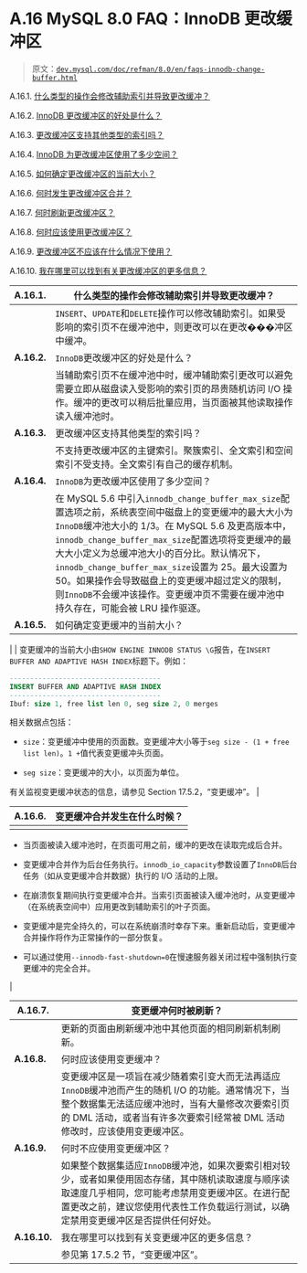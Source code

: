 # A.16 MySQL 8.0 FAQ：InnoDB 更改缓冲区

> 原文：[`dev.mysql.com/doc/refman/8.0/en/faqs-innodb-change-buffer.html`](https://dev.mysql.com/doc/refman/8.0/en/faqs-innodb-change-buffer.html)

A.16.1\. [什么类型的操作会修改辅助索引并导致更改缓冲？](https://dev.mysql.com/doc/refman/8.0/en/faqs-innodb-change-buffer.html#faq-innodb-change-buffer-operations)

A.16.2\. [InnoDB 更改缓冲区的好处是什么？](https://dev.mysql.com/doc/refman/8.0/en/faqs-innodb-change-buffer.html#faq-innodb-change-buffer-benefits)

A.16.3\. [更改缓冲区支持其他类型的索引吗？](https://dev.mysql.com/doc/refman/8.0/en/faqs-innodb-change-buffer.html#faq-innodb-change-buffer-index-types)

A.16.4\. [InnoDB 为更改缓冲区使用了多少空间？](https://dev.mysql.com/doc/refman/8.0/en/faqs-innodb-change-buffer.html#faq-innodb-change-buffer-space-max-size)

A.16.5\. [如何确定更改缓冲区的当前大小？](https://dev.mysql.com/doc/refman/8.0/en/faqs-innodb-change-buffer.html#faq-innodb-change-buffer-current-size)

A.16.6\. [何时发生更改缓冲区合并？](https://dev.mysql.com/doc/refman/8.0/en/faqs-innodb-change-buffer.html#faq-innodb-change-buffer-merging)

A.16.7\. [何时刷新更改缓冲区？](https://dev.mysql.com/doc/refman/8.0/en/faqs-innodb-change-buffer.html#faq-innodb-change-buffer-flush-time)

A.16.8\. [何时应该使用更改缓冲区？](https://dev.mysql.com/doc/refman/8.0/en/faqs-innodb-change-buffer.html#faq-innodb-change-buffer-when-to-enable)

A.16.9\. [更改缓冲区不应该在什么情况下使用？](https://dev.mysql.com/doc/refman/8.0/en/faqs-innodb-change-buffer.html#faq-innodb-change-buffer-when-to-disable)

A.16.10\. [我在哪里可以找到有关更改缓冲区的更多信息？](https://dev.mysql.com/doc/refman/8.0/en/faqs-innodb-change-buffer.html#faq-innodb-change-buffer-info)

| **A.16.1.** | 什么类型的操作会修改辅助索引并导致更改缓冲？ |
| --- | --- |
|  | `INSERT`、`UPDATE`和`DELETE`操作可以修改辅助索引。如果受影响的索引页不在缓冲池中，则更改可以在更改���冲区中缓冲。 |
| **A.16.2.** | `InnoDB`更改缓冲区的好处是什么？ |
|  | 当辅助索引页不在缓冲池中时，缓冲辅助索引更改可以避免需要立即从磁盘读入受影响的索引页的昂贵随机访问 I/O 操作。缓冲的更改可以稍后批量应用，当页面被其他读取操作读入缓冲池时。 |
| **A.16.3.** | 更改缓冲区支持其他类型的索引吗？ |
|  | 不支持更改缓冲区的主键索引。聚簇索引、全文索引和空间索引不受支持。全文索引有自己的缓存机制。 |
| **A.16.4.** | `InnoDB`为更改缓冲区使用了多少空间？ |
|  | 在 MySQL 5.6 中引入`innodb_change_buffer_max_size`配置选项之前，系统表空间中磁盘上的变更缓冲的最大大小为`InnoDB`缓冲池大小的 1/3。在 MySQL 5.6 及更高版本中，`innodb_change_buffer_max_size`配置选项将变更缓冲的最大大小定义为总缓冲池大小的百分比。默认情况下，`innodb_change_buffer_max_size`设置为 25。最大设置为 50。如果操作会导致磁盘上的变更缓冲超过定义的限制，则`InnoDB`不会缓冲该操作。变更缓冲页不需要在缓冲池中持久存在，可能会被 LRU 操作驱逐。 |
| **A.16.5.** | 如何确定变更缓冲的当前大小？ |

|  | 变更缓冲的当前大小由`SHOW ENGINE INNODB STATUS \G`报告，在`INSERT BUFFER AND ADAPTIVE HASH INDEX`标题下。例如：

```sql
-------------------------------------
INSERT BUFFER AND ADAPTIVE HASH INDEX
-------------------------------------
Ibuf: size 1, free list len 0, seg size 2, 0 merges
```

相关数据点包括：

+   `size`：变更缓冲中使用的页面数。变更缓冲大小等于`seg size - (1 + free list len)`。`1 +`值代表变更缓冲头页面。

+   `seg size`：变更缓冲的大小，以页面为单位。

有关监视变更缓冲状态的信息，请参见 Section 17.5.2，“变更缓冲”。 |

| **A.16.6.** | 变更缓冲合并发生在什么时候？ |
| --- | --- |
|  |

+   当页面被读入缓冲池时，在页面可用之前，缓冲的更改在读取完成后合并。

+   变更缓冲合并作为后台任务执行。`innodb_io_capacity`参数设置了`InnoDB`后台任务（如从变更缓冲合并数据）执行的 I/O 活动的上限。

+   在崩溃恢复期间执行变更缓冲合并。当索引页面被读入缓冲池时，从变更缓冲（在系统表空间中）应用更改到辅助索引的叶子页面。

+   变更缓冲是完全持久的，可以在系统崩溃时幸存下来。重新启动后，变更缓冲合并操作将作为正常操作的一部分恢复。

+   可以通过使用`--innodb-fast-shutdown=0`在慢速服务器关闭过程中强制执行变更缓冲的完全合并。

|

| **A.16.7.** | 变更缓冲何时被刷新？ |
| --- | --- |
|  | 更新的页面由刷新缓冲池中其他页面的相同刷新机制刷新。 |
| **A.16.8.** | 何时应该使用变更缓冲？ |
|  | 变更缓冲区是一项旨在减少随着索引变大而无法再适应`InnoDB`缓冲池而产生的随机 I/O 的功能。通常情况下，当整个数据集无法适应缓冲池时，当有大量修改次要索引页的 DML 活动，或者当有许多次要索引经常被 DML 活动修改时，应该使用变更缓冲区。 |
| **A.16.9.** | 何时不应使用变更缓冲区？ |
|  | 如果整个数据集适应`InnoDB`缓冲池，如果次要索引相对较少，或者如果使用固态存储，其中随机读取速度与顺序读取速度几乎相同，您可能考虑禁用变更缓冲区。在进行配置更改之前，建议您使用代表性工作负载运行测试，以确定禁用变更缓冲区是否提供任何好处。 |
| **A.16.10.** | 我在哪里可以找到有关变更缓冲区的更多信息？ |
|  | 参见第 17.5.2 节，“变更缓冲区”。 |
